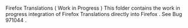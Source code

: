 #
Firefox
Translations
(
Work
in
Progress
)
This
folder
contains
the
work
in
progress
integration
of
Firefox
Translations
directly
into
Firefox
.
See
Bug
971044
.
